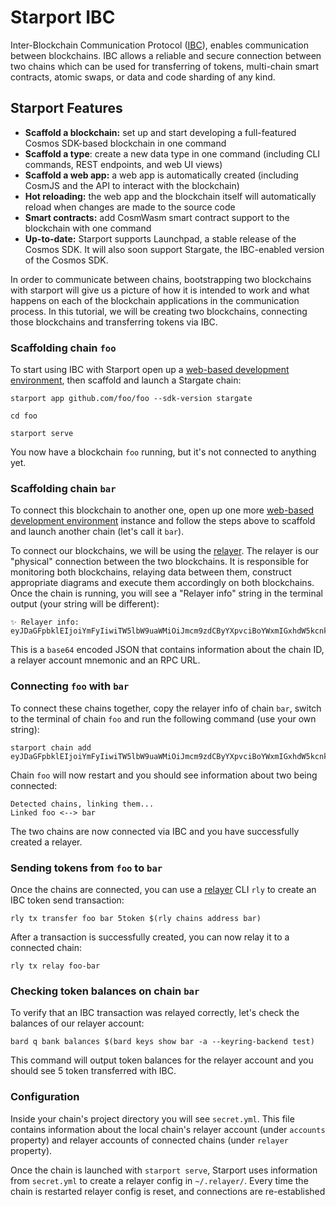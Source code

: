 # Starport IBC

Inter-Blockchain Communication Protocol \([IBC](https://github.com/cosmos/ics#ibc-quick-references)\), enables communication between blockchains. IBC allows a reliable and secure connection between two chains which can be used for transferring of tokens, multi-chain smart contracts, atomic swaps, or data and code sharding of any kind.

## **Starport Features** <a id="0247"></a>

* **Scaffold a blockchain:** set up and start developing a full-featured Cosmos SDK-based blockchain in one command
* **Scaffold a type**: create a new data type in one command \(including CLI commands, REST endpoints, and web UI views\)
* **Scaffold a web app:** a web app is automatically created \(including CosmJS and the API to interact with the blockchain\)
* **Hot reloading:** the web app and the blockchain itself will automatically reload when changes are made to the source code
* **Smart contracts:** add CosmWasm smart contract support to the blockchain with one command
* **Up-to-date:** Starport supports Launchpad, a stable release of the Cosmos SDK. It will also soon support Stargate, the IBC-enabled version of the Cosmos SDK.

In order to communicate between chains, bootstrapping two blockchains with starport will give us a picture of how it is intended to work and what happens on each of the blockchain applications in the communication process. In this tutorial, we will be creating two blockchains, connecting those blockchains and transferring tokens via IBC.

### Scaffolding chain `foo`

To start using IBC with Starport open up a [web-based development environment](https://gitpod.io/#https://github.com/tendermint/starport/), then scaffold and launch a Stargate chain:

```text
starport app github.com/foo/foo --sdk-version stargate

cd foo

starport serve
```

You now have a blockchain `foo` running, but it's not connected to anything yet.

### Scaffolding chain `bar`

To connect this blockchain to another one, open up one more [web-based development environment](https://gitpod.io/#https://github.com/tendermint/starport/) instance and follow the steps above to scaffold and launch another chain \(let's call it `bar`\).

To connect our blockchains, we will be using the [relayer](https://github.com/cosmos/ics/tree/master/spec/ics-018-relayer-algorithms). The relayer is our "physical" connection between the two blockchains. It is responsible for monitoring both blockchains, relaying data between them, construct appropriate diagrams and execute them accordingly on both blockchains. Once the chain is running, you will see a "Relayer info" string in the terminal output \(your string will be different\):

```text
✨ Relayer info: eyJDaGFpbklEIjoiYmFyIiwiTW5lbW9uaWMiOiJmcm9zdCByYXpvciBoYWxmIGxhdW5kcnkgcHJvZml0IHdpc2UgdG9uZSBibHVzaCBzdXJnZSBrZWVwIHRvZ2V0aGVyIHNsaWNlIHlvdXRoIHRydXRoIGVubGlzdCBjdXBib2FyZCBhYnNvcmIgc2VlZCBzZXJpZXMgZG91YmxlIHZpbGxhZ2UgdG9uZ3VlIGZsYXNoIGdvcmlsbGEiLCJSUENBZGRyZXNzIjoiaHR0cHM6Ly8yNjY1Ny1jNzllNDk2ZC1kZDk4LTQ4MWQtOTlmZi1jZGQ4OTA2NWQ4MWIud3MtZXUwMS5naXRwb2QuaW86NDQzIn0
```

This is a `base64` encoded JSON that contains information about the chain ID, a relayer account mnemonic and an RPC URL.

### Connecting `foo` with `bar`

To connect these chains together, copy the relayer info of chain `bar`, switch to the terminal of chain `foo` and run the following command \(use your own string\):

```text
starport chain add eyJDaGFpbklEIjoiYmFyIiwiTW5lbW9uaWMiOiJmcm9zdCByYXpvciBoYWxmIGxhdW5kcnkgcHJvZml0IHdpc2UgdG9uZSBibHVzaCBzdXJnZSBrZWVwIHRvZ2V0aGVyIHNsaWNlIHlvdXRoIHRydXRoIGVubGlzdCBjdXBib2FyZCBhYnNvcmIgc2VlZCBzZXJpZXMgZG91YmxlIHZpbGxhZ2UgdG9uZ3VlIGZsYXNoIGdvcmlsbGEiLCJSUENBZGRyZXNzIjoiaHR0cHM6Ly8yNjY1Ny1jNzllNDk2ZC1kZDk4LTQ4MWQtOTlmZi1jZGQ4OTA2NWQ4MWIud3MtZXUwMS5naXRwb2QuaW86NDQzIn0
```

Chain `foo` will now restart and you should see information about two being connected:

```text
Detected chains, linking them...
Linked foo <--> bar
```

The two chains are now connected via IBC and you have successfully created a relayer.

### Sending tokens from `foo` to `bar`

Once the chains are connected, you can use a [relayer](https://github.com/ovrclk/relayer) CLI `rly` to create an IBC token send transaction:

```text
rly tx transfer foo bar 5token $(rly chains address bar)
```

After a transaction is successfully created, you can now relay it to a connected chain:

```text
rly tx relay foo-bar
```

### Checking token balances on chain `bar`

To verify that an IBC transaction was relayed correctly, let's check the balances of our relayer account:

```text
bard q bank balances $(bard keys show bar -a --keyring-backend test)
```

This command will output token balances for the relayer account and you should see 5 token transferred with IBC.

### Configuration

Inside your chain's project directory you will see `secret.yml`. This file contains information about the local chain's relayer account \(under `accounts` property\) and relayer accounts of connected chains \(under `relayer` property\).

Once the chain is launched with `starport serve`, Starport uses information from `secret.yml` to create a relayer config in `~/.relayer/`. Every time the chain is restarted relayer config is reset, and connections are re-established

